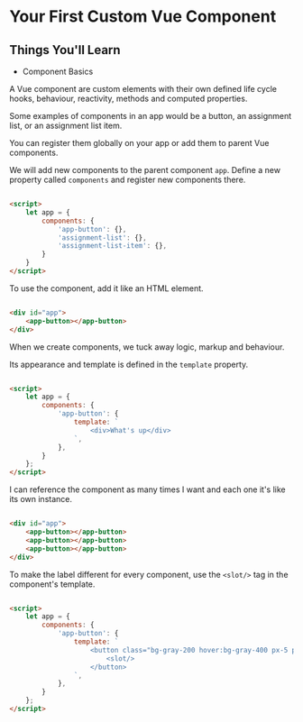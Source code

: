 # Your First Custom Vue Component

## Things You'll Learn

* Component Basics

A Vue component are custom elements with their own defined life cycle hooks, behaviour, reactivity, methods and computed
properties.

Some examples of components in an app would be a button, an assignment list, or an assignment list item.

You can register them globally on your app or add them to parent Vue components.

We will add new components to the parent component `app`. Define a new property called `components` and register new
components there.

```html

<script>
    let app = {
        components: {
            'app-button': {},
            'assignment-list': {},
            'assignment-list-item': {},
        }
    }
</script>
```

To use the component, add it like an HTML element.

```html

<div id="app">
    <app-button></app-button>
</div>
```

When we create components, we tuck away logic, markup and behaviour.

Its appearance and template is defined in the `template` property.

```html

<script>
    let app = {
        components: {
            'app-button': {
                template: `
                    <div>What's up</div>
                `,
            },
        }
    };
</script>
```

I can reference the component as many times I want and each one it's like its own instance.

```html

<div id="app">
    <app-button></app-button>
    <app-button></app-button>
    <app-button></app-button>
</div>
```

To make the label different for every component, use the `<slot/>` tag in the component's template.

```html

<script>
    let app = {
        components: {
            'app-button': {
                template: `
                    <button class="bg-gray-200 hover:bg-gray-400 px-5 py-2 :disable='processing'">
                        <slot/>
                    </button>
                `,
            },
        }
    };
</script>
```

